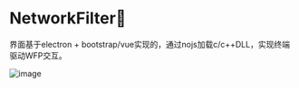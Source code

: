 # NetworkFilter🚀

界面基于electron + bootstrap/vue实现的，通过nojs加载c/c++DLL，实现终端驱动WFP交互。

![image](https://github.com/TimelifeCzy/electron_NetworkFilter/blob/main/electron_wfp_ui/wfp_ui.png)
